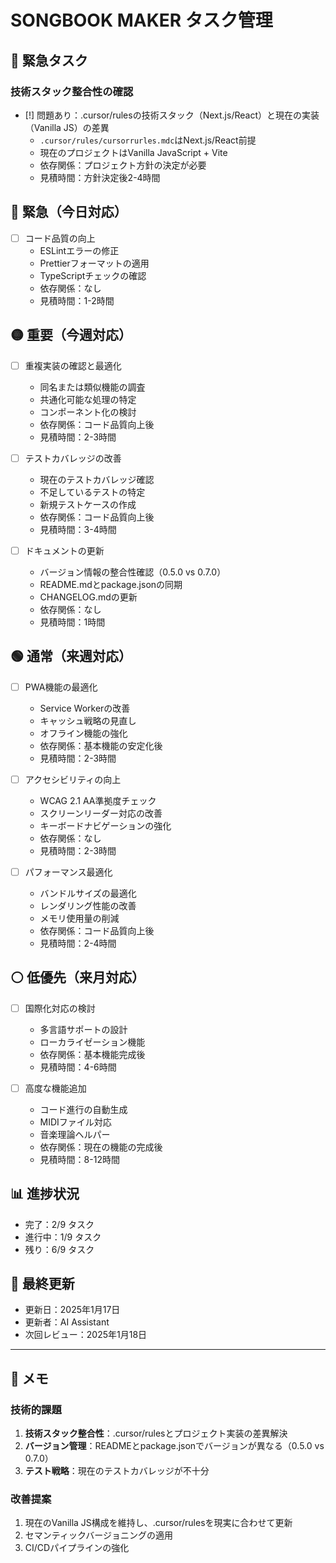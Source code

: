 # SONGBOOK MAKER タスク管理

## 🚨 緊急タスク

### 技術スタック整合性の確認

- [!] 問題あり：.cursor/rulesの技術スタック（Next.js/React）と現在の実装（Vanilla JS）の差異
  - `.cursor/rules/cursorrurles.mdc`はNext.js/React前提
  - 現在のプロジェクトはVanilla JavaScript + Vite
  - 依存関係：プロジェクト方針の決定が必要
  - 見積時間：方針決定後2-4時間

## 🔴 緊急（今日対応）

- [ ] コード品質の向上
  - ESLintエラーの修正
  - Prettierフォーマットの適用
  - TypeScriptチェックの確認
  - 依存関係：なし
  - 見積時間：1-2時間

## 🟡 重要（今週対応）

- [ ] 重複実装の確認と最適化
  - 同名または類似機能の調査
  - 共通化可能な処理の特定
  - コンポーネント化の検討
  - 依存関係：コード品質向上後
  - 見積時間：2-3時間

- [ ] テストカバレッジの改善
  - 現在のテストカバレッジ確認
  - 不足しているテストの特定
  - 新規テストケースの作成
  - 依存関係：コード品質向上後
  - 見積時間：3-4時間

- [ ] ドキュメントの更新
  - バージョン情報の整合性確認（0.5.0 vs 0.7.0）
  - README.mdとpackage.jsonの同期
  - CHANGELOG.mdの更新
  - 依存関係：なし
  - 見積時間：1時間

## 🟢 通常（来週対応）

- [ ] PWA機能の最適化
  - Service Workerの改善
  - キャッシュ戦略の見直し
  - オフライン機能の強化
  - 依存関係：基本機能の安定化後
  - 見積時間：2-3時間

- [ ] アクセシビリティの向上
  - WCAG 2.1 AA準拠度チェック
  - スクリーンリーダー対応の改善
  - キーボードナビゲーションの強化
  - 依存関係：なし
  - 見積時間：2-3時間

- [ ] パフォーマンス最適化
  - バンドルサイズの最適化
  - レンダリング性能の改善
  - メモリ使用量の削減
  - 依存関係：コード品質向上後
  - 見積時間：2-4時間

## ⚪ 低優先（来月対応）

- [ ] 国際化対応の検討
  - 多言語サポートの設計
  - ローカライゼーション機能
  - 依存関係：基本機能完成後
  - 見積時間：4-6時間

- [ ] 高度な機能追加
  - コード進行の自動生成
  - MIDIファイル対応
  - 音楽理論ヘルパー
  - 依存関係：現在の機能の完成後
  - 見積時間：8-12時間

## 📊 進捗状況

- 完了：2/9 タスク
- 進行中：1/9 タスク
- 残り：6/9 タスク

## 🔄 最終更新

- 更新日：2025年1月17日
- 更新者：AI Assistant
- 次回レビュー：2025年1月18日

---

## 📝 メモ

### 技術的課題

1. **技術スタック整合性**：.cursor/rulesとプロジェクト実装の差異解決
2. **バージョン管理**：READMEとpackage.jsonでバージョンが異なる（0.5.0 vs 0.7.0）
3. **テスト戦略**：現在のテストカバレッジが不十分

### 改善提案

1. 現在のVanilla JS構成を維持し、.cursor/rulesを現実に合わせて更新
2. セマンティックバージョニングの適用
3. CI/CDパイプラインの強化

